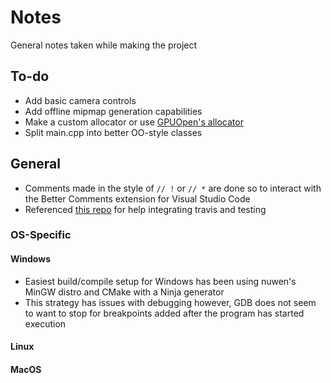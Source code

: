 # Notes

General notes taken while making the project

## To-do

- Add basic camera controls
- Add offline mipmap generation capabilities
- Make a custom allocator or use [GPUOpen's allocator](https://vulkan-tutorial.com/Vertex_buffers/Staging_buffer)
- Split main.cpp into better OO-style classes

## General

- Comments made in the style of `// !` or `// *` are done so to interact with the Better Comments extension for Visual Studio Code
- Referenced [this repo](https://github.com/gujans/travis-gtest-cmake-example/blob/master/.travis.yml) for help integrating travis and testing

### OS-Specific

#### Windows

- Easiest build/compile setup for Windows has been using nuwen's MinGW distro and CMake with a Ninja generator
- This strategy has issues with debugging however, GDB does not seem to want to stop for breakpoints added after the program has started execution

#### Linux

#### MacOS